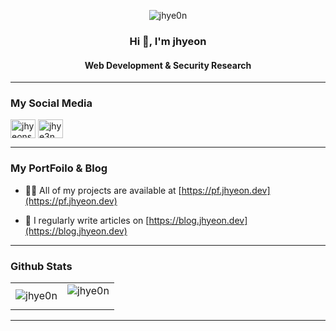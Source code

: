 <p align="center"> <img src="https://komarev.com/ghpvc/?username=jhye0n&label=Profile%20views&color=0e75b6&style=flat" alt="jhye0n" /> </p>

<h3 align="center">Hi 👋, I'm jhyeon</h1>
<h4 align="center">Web Development & Security Research</h4>

<hr>

<h3 align="left"> My Social Media </h3>
<a href="https://fb.com/jhyeonstory" target="blank"><img align="center" src="https://cdn.jsdelivr.net/npm/simple-icons@3.0.1/icons/facebook.svg" alt="jhyeonstory" height="30" width="40" /></a>
<a href="https://instagram.com/jhye3n_" target="blank"><img align="center" src="https://cdn.jsdelivr.net/npm/simple-icons@3.0.1/icons/instagram.svg" alt="jhye3n_" height="30" width="40" /></a>

<hr>

<h3 align="left"> My PortFoilo & Blog </h3>

- 👨‍💻 All of my projects are available at [https://pf.jhyeon.dev](https://pf.jhyeon.dev)

- 📝 I regularly write articles on [https://blog.jhyeon.dev](https://blog.jhyeon.dev)

<hr>

<h3 align="left"> Github Stats </h3>
<table><tr>
<td> <img align="center" src="https://github-readme-stats.vercel.app/api/top-langs?username=jhye0n&show_icons=true&locale=en&layout=compact" alt="jhye0n"/> </td>
<td> <img align="center" src="https://github-readme-stats.vercel.app/api?username=jhye0n&show_icons=true&locale=en" alt="jhye0n" /></p> </td></tr></table><hr>
